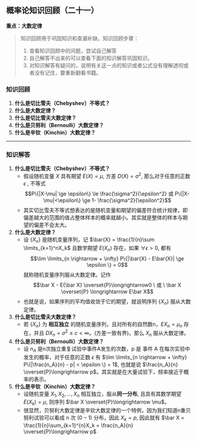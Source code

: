 ## 概率论知识回顾（二十一）

**重点：大数定律**

> 知识回顾用于巩固知识和查漏补缺。知识回顾步骤：
>
> 1. 查看知识回顾中的问题，尝试自己解答
> 2. 自己解答不出来的可以查看下面的知识解答巩固知识。
> 3. 对知识解答有疑问的，说明有关这一点的知识或者公式没有理解透彻或者没有记住，要重新翻看书籍。

### 知识回顾

1. **什么是切比雪夫（Chebyshev）不等式？**
2. **什么是大数定律？**
3. **什么是切比雪夫大数定律？**
4. **什么是贝努利（Bernoulli）大数定律？**
5. **什么是辛钦（Kinchin）大数定律？**

****

### 知识解答

1. **什么是切比雪夫（Chebyshev）不等式？**
   + 假设随机变量 $X$ 具有期望 $E(X) = \mu$, 方差 $D(X) = \sigma^2$, 那么对于任意的正数 $\epsilon$ , 不等式 $$P\{|X-\mu| \ge \epsilon\} \le \frac{\sigma^2}{\epsilon^2} 或 P\{|X-\mu|<\epsilon\} \ge 1- \frac{\sigma^2}{\epsilon^2}$$
   + 其实切比雪夫不等式想表达的是随机变量和期望的偏差符合统计规律，即偏差越大的范围的值占整体样本的概率就越小。其实就是整体的样本与期望的偏差不会太大。
2. **什么是大数定律？**
   + 设 $\{X_n\}$ 是随机变量序列，记 $\bar{X} = \frac{1}{n}\sum \limits_{k=1}^nX_k$ 且数学期望 $E(X_n)$ 存在，如果 $\forall \epsilon > 0$, 都有 $$\lim \limits_{n \rightarrow + \infty} P\{|\bar{X} - E\bar{X}| \ge \epsilon \} = 0$$ 就称随机变量序列服从大数定律。记作 $$\bar X - E{\bar X} \overset{P}\longrightarrow0 \ 或 \ \bar X \overset{P} \longrightarrow E\bar X$$
   + 也就是说，如果序列的平均值收敛于它的期望，就说明序列 $\{X_n\}$ 服从大数定律。
3. **什么是切比雪夫大数定律？**
   + 若 $\{X_n\}$ 为 **相互独立** 的随机变量序列，且对所有的自然数n，$EX_n = \mu_n$ 存在，并且 $DX_n = \sigma^2 \le c < \infty$。(方差一致有界)。那么 ${X_n}$ 服从大数定律。
4. **什么是贝努利（Bernoulli）大数定律？**
   + 设 $n_A$ 是n次独立重复试验中事件A发生的次数，p 是 事件 A 在每次实验中发生的概率，对于任意的正数 $\epsilon$ 有 $\lim \limits_{n \rightarrow + \infty} P\{|\frac{n_A}{n} - p| < \epsilon \} = 1$, 也就是说 $\frac{n_A}{n} \overset{P}\longrightarrow p$。其实就是在大量试验下，频率接近于概率的表示。
5. **什么是辛钦（Kinchin）大数定律？**
   + 设随机变量 $X_1,X_2,...,X_n$ 相互独立，服从**同一分布**, 且具有其数学期望 $E(X_k) = \mu$, 则序列 $\bar X \overset{P}\longrightarrow \mu$。
   + 很显然，贝努利大数定律是辛钦大数定律的一个特例，因为我们知道n重贝努利试验可以看成 n 次 $(0-1)$ 分布，因此 $X_k  = p$, 因此就有 $\bar X = \frac{1}{n}\sum_{k=1}^{n}X_k = \frac{n_A}{n} \overset{P}\longrightarrow  p$


